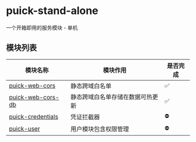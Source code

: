 # puick-stand-alone

一个开箱即用的服务模块 - 单机

## 模块列表

| 模块名称                                             | 模块作用             | 是否完成 |
|--------------------------------------------------|------------------|----|
| [puick-web-cors](puick-web/puick-web-cors)       | 静态跨域白名单          | ✅  |
| [puick-web-cors-db](puick-web/puick-web-cors-db) | 静态跨域白名单存储在数据可热更新 | ✅️ |
| [puick-credentials]()                            | 凭证拦截器            | ⛔️ |
| [puick-user]()                                   | 用户模块包含权限管理       | ⛔️ |
